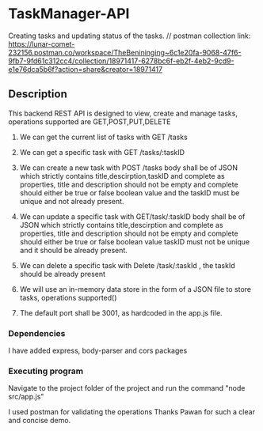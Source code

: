 # TaskManager-API

Creating tasks and updating status of the tasks.
// postman collection link: https://lunar-comet-232156.postman.co/workspace/TheBenininging~6c1e20fa-9068-47f6-9fb7-9fd61c312cc4/collection/18971417-6278bc6f-eb2f-4eb2-9cd9-e1e76dca5b6f?action=share&creator=18971417

## Description

This backend REST API is designed to view, create and  manage tasks, operations supported are GET,POST,PUT,DELETE

1. We can get the current list of tasks with GET /tasks
2. We can get a specific task with GET /tasks/:taskID
3. We can create a new task with POST /tasks body shall be of JSON which strictly contains title,descirption,taskID and complete as properties, title and description should not be empty and complete should either be true or false boolean value and the taskID must be unique and not already present.
4. We can update a specific task with GET/task/:taskID body shall be of JSON which strictly contains title,descirption and complete as properties, title and description should not be empty and complete should either be true or false boolean value taskID must not be unique and it should be already present.
5. We can delete a specific task with Delete /task/:taskId , the taskId should be already present

6. We will use an in-memory data store in the form of a JSON file to store tasks, operations supported()
7. The default port shall be 3001, as hardcoded in the app.js file.

### Dependencies

I have added express, body-parser and cors packages

### Executing program

Navigate to the project folder of the project and run the command "node src/app.js"


I used postman for validating the operations 
Thanks Pawan for such a clear and concise demo.

